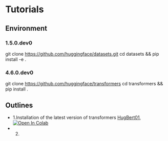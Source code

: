 # Tutorials

## Environment

### 1.5.0.dev0
git clone https://github.com/huggingface/datasets.git 
cd datasets && pip install -e .

### 4.6.0.dev0
git clone https://github.com/huggingface/transformers
cd transformers && pip install .


## Outlines
- 1.Installation of the latest version of transformers [HugBert01](./HugBert01.ipynb), [![Open In Colab](https://colab.research.google.com/assets/colab-badge.svg)](https://colab.research.google.com/github/xuetf/transformers-finetune-tutorials/blob/master/HugBert01.ipynb)
- 2.

